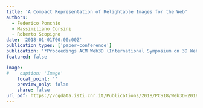 ```yaml
---
title: 'A Compact Representation of Relightable Images for the Web'
authors:
  - Federico Ponchio
  - Massimiliano Corsini
  - Roberto Scopigno
date: '2018-01-01T00:00:00Z'
publication_types: ['paper-conference']
publication: '*Proceedings ACM Web3D (International Symposium on 3D Web Technology)*'
featured: false

image:
#    caption: 'Image'
    focal_point: ''
    preview_only: false
    share: false
url_pdf: https://vcgdata.isti.cnr.it/Publications/2018/PCS18/Web3D-2018.pdf
---
```

